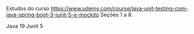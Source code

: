 Estudos do curso https://www.udemy.com/course/java-unit-testing-com-java-spring-boot-3-junit-5-e-mockito
Seções 1 a 8.

Java 19
Junit 5

